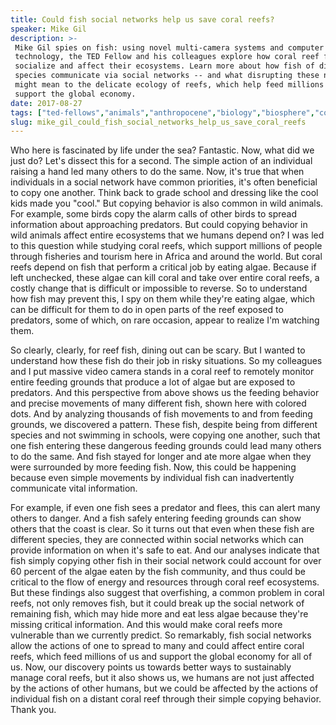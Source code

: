 ```yaml
---
title: Could fish social networks help us save coral reefs?
speaker: Mike Gil
description: >-
 Mike Gil spies on fish: using novel multi-camera systems and computer vision
 technology, the TED Fellow and his colleagues explore how coral reef fish behave,
 socialize and affect their ecosystems. Learn more about how fish of different
 species communicate via social networks -- and what disrupting these networks
 might mean to the delicate ecology of reefs, which help feed millions of us and
 support the global economy.
date: 2017-08-27
tags: ["ted-fellows","animals","anthropocene","biology","biosphere","communication","fish","environment","nature","science","sustainability","oceans","coral-reefs"]
slug: mike_gil_could_fish_social_networks_help_us_save_coral_reefs
---
```


Who here is fascinated by life under the sea? Fantastic. Now, what did we just do? Let's
dissect this for a second. The simple action of an individual raising a hand led many
others to do the same. Now, it's true that when individuals in a social network have
common priorities, it's often beneficial to copy one another. Think back to grade school
and dressing like the cool kids made you "cool." But copying behavior is also common in
wild animals. For example, some birds copy the alarm calls of other birds to spread
information about approaching predators. But could copying behavior in wild animals affect
entire ecosystems that we humans depend on? I was led to this question while studying coral
reefs, which support millions of people through fisheries and tourism here in Africa and
around the world. But coral reefs depend on fish that perform a critical job by eating
algae. Because if left unchecked, these algae can kill coral and take over entire coral
reefs, a costly change that is difficult or impossible to reverse. So to understand how
fish may prevent this, I spy on them while they're eating algae, which can be difficult
for them to do in open parts of the reef exposed to predators, some of which, on rare
occasion, appear to realize I'm watching them.

So clearly, clearly, for reef fish, dining out can be scary. But I wanted to understand
how these fish do their job in risky situations. So my colleagues and I put massive video
camera stands in a coral reef to remotely monitor entire feeding grounds that produce a
lot of algae but are exposed to predators. And this perspective from above shows us the
feeding behavior and precise movements of many different fish, shown here with colored
dots. And by analyzing thousands of fish movements to and from feeding grounds, we
discovered a pattern. These fish, despite being from different species and not swimming in
schools, were copying one another, such that one fish entering these dangerous feeding
grounds could lead many others to do the same. And fish stayed for longer and ate more
algae when they were surrounded by more feeding fish. Now, this could be happening because
even simple movements by individual fish can inadvertently communicate vital
information.

For example, if even one fish sees a predator and flees, this can alert many others to
danger. And a fish safely entering feeding grounds can show others that the coast is
clear. So it turns out that even when these fish are different species, they are connected
within social networks which can provide information on when it's safe to eat. And our
analyses indicate that fish simply copying other fish in their social network could
account for over 60 percent of the algae eaten by the fish community, and thus could be
critical to the flow of energy and resources through coral reef ecosystems. But these
findings also suggest that overfishing, a common problem in coral reefs, not only removes
fish, but it could break up the social network of remaining fish, which may hide more and
eat less algae because they're missing critical information. And this would make coral
reefs more vulnerable than we currently predict. So remarkably, fish social networks allow
the actions of one to spread to many and could affect entire coral reefs, which feed
millions of us and support the global economy for all of us. Now, our discovery points us
towards better ways to sustainably manage coral reefs, but it also shows us, we humans are
not just affected by the actions of other humans, but we could be affected by the actions
of individual fish on a distant coral reef through their simple copying behavior. Thank
you.

<!--
ad_duration=3.33
comment_count=5
event="TEDGlobal 2017"
external_start_time=0
has_talk_citation=1
intro_duration=11.82
is_subtitle_required="False"
is_talk_featured="True"
language="en"
language_swap="False"
native_language="en"
number_of_related_talks=6
number_of_speakers=1
number_of_subtitled_videos=27
number_of_tags=13
number_of_talk_download_languages=27
number_of_talk_more_resources=0
number_of_talk_recommendations=1
number_of_talks_take_actions=4
post_ad_duration=0.83
published_timestamp="2018-01-30 20:56:29"
recording_date="2017-08-27"
speaker_description="Marine biologist"
speaker_is_published=1
speaker_name="Mike Gil"
talk_more_resources=[]
talk_name="Could fish social networks help us save coral reefs?"
talk_recommendations_blurb="More resources curated by Mike Gil"
talks_tags=["ted-fellows","animals","anthropocene","biology","biosphere","communication","fish","environment","nature","science","sustainability","oceans","coral-reefs"]
url_audio="https://download.ted.com/talks/MikeGil_2017G.mp3?apikey=acme-roadrunner"
url_photo_speaker="https://pe.tedcdn.com/images/ted/ec54f0a47d097c0950e4be2833860ec8a80f9226_254x191.jpg"
url_photo_talk="https://s3.amazonaws.com/talkstar-photos/uploads/fc8bd68e-77a6-4431-8546-2e759a20bae7/MikeGil_2017G-embed.jpg"
url_webpage="https://www.ted.com/talks/mike_gil_could_fish_social_networks_help_us_save_coral_reefs"
video_type_name="TED Stage Talk"
-->